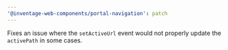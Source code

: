 ```yaml
---
'@inventage-web-components/portal-navigation': patch
---
```


Fixes an issue where the `setActiveUrl` event would not properly update the `activePath` in some cases.
